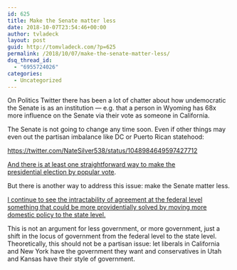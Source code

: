 ```yaml
---
id: 625
title: Make the Senate matter less
date: 2018-10-07T23:54:46+00:00
author: tvladeck
layout: post
guid: http://tomvladeck.com/?p=625
permalink: /2018/10/07/make-the-senate-matter-less/
dsq_thread_id:
  - "6955724026"
categories:
  - Uncategorized
---
```

On Politics Twitter there has been a lot of chatter about how undemocratic the Senate is as an institution — e.g. that a person in Wyoming has 68x more influence on the Senate via their vote as someone in California.

The Senate is not going to change any time soon. Even if other things may even out the partisan imbalance like DC or Puerto Rican statehood:

https://twitter.com/NateSilver538/status/1048984649597427712

<a href="https://en.wikipedia.org/wiki/National_Popular_Vote_Interstate_Compact" target="_blank">And there is at least one straightforward way to make the presidential election by popular vote</a>.

But there is another way to address this issue: make the Senate matter less.

<a href="http://tomvladeck.com/2018/10/05/trump-federalism/" target="_blank">I continue to see the intractability of agreement at the federal level something that could be more providentially solved by moving more domestic policy to the state level.</a>

This is not an argument for less government, or more government, just a shift in the locus of government from the federal level to the state level. Theoretically, this should not be a partisan issue: let liberals in California and New York have the government they want and conservatives in Utah and Kansas have their style of government.

&nbsp;